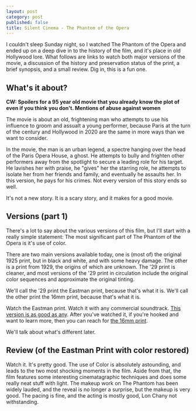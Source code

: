 ```yaml
---
layout: post
category: post
published: false
title: Silent Cinema - The Phantom of the Opera
---
```

I couldn't sleep Sunday night, so I watched The Phantom of the Opera and ended up on a deep dive in to the history of the film, and it's place in old Hollywood lore. What follows are links to watch both major versions of the movie, a discussion of the history and preservation status of the print, a brief synopsis, and a small review. Dig in, this is a fun one. 


## What's it about? 

__CW: Spoilers for a 95 year old movie that you already know the plot of even if you think you don't. Mentions of abuse against women__ 

The movie is about an old, frightening man who attempts to use his influence to groom and assualt a young performer, because Paris at the turn of the century and Hollywood in 2020 are the same in more ways than we want to consider. 

In the movie, the man is an urban legend, a spectre hanging over the head of the Paris Opera House, a ghost. He attempts to bully and frighten other performers away from the spotlight to secure a leading role for his target. He lavishes her with praise, he "gives" her the starring role, he attempts to isolate her from her friends and family, and eventually he assaults her. In this version, he pays for his crimes. Not every version of this story ends so well.  

It's not a new story. It is a scary story, and it makes for a good movie. 

## Versions (part 1) 

There's a lot to say about the various versions of this film, but I'll start with a really simple statement: The most significant part of The Phantom of the Opera is it's use of color. 

There are two main versions available today, one is (most of) the original 1925 print, but in black and white, and with some heavy damage. The other is a print from 1929, the origins of which are unknown. The '29 print is cleaner, and most versions of the '29 print in circulation include the original color sequences and approximate the original tinting. 

We'll call the '29 print the Eastman print, because that's what it is. We'll call the other print the 16mm print, because that's what it is.

Watch the Eastman print. Watch it with any commercial soundtrack. [This version is as good as any](https://peertube.mastodon.host/videos/watch/8b1ada89-b0e1-4bd3-9c2d-3695193f65b2). After you've watched it, if you're hooked and want to learn more, then you can reach for [the 16mm print](https://peertube.mastodon.host/videos/watch/32391a28-1ee9-4a90-aabe-4c74107baf30). 

We'll talk about what's different later. 

## Review (of the Eastman Print with color restored) 

Watch it. It's pretty good. The use of Color is absolutely astounding, and leads to the two most shocking moments in the film. Aside from that, the film features some interesting cinematagraphic techniques and does some really neat stuff with light. The makeup work on The Phantom has been widely lauded, and the reveal is no longer a surprise, but the makeup is very good. The pacing is fine, and the acting is mostly good, Lon Chany not withstanding. 